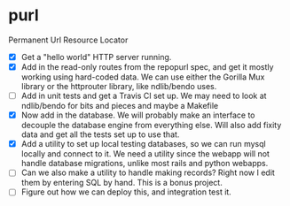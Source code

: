 # purl
Permanent Url Resource Locator

- [x] Get a "hello world" HTTP server running.
- [x] Add in the read-only routes from the repopurl spec, and get it mostly working using hard-coded data. We can use either the Gorilla Mux library or the httprouter library, like ndlib/bendo uses.
- [ ] Add in unit tests and get a Travis CI set up. We may need to look at ndlib/bendo for bits and pieces and maybe a Makefile
- [X] Now add in the database. We will probably make an interface to decouple the database engine from everything else. Will also add fixity data and get all the tests set up to use that.
- [X] Add a utility to set up local testing databases, so we can run mysql locally and connect to it. We need a utility since the webapp will not handle database migrations, unlike most rails and python webapps.
- [ ] Can we also make a utility to handle making records? Right now I edit them by entering SQL by hand. This is a bonus project.
- [ ] Figure out how we can deploy this, and integration test it.
